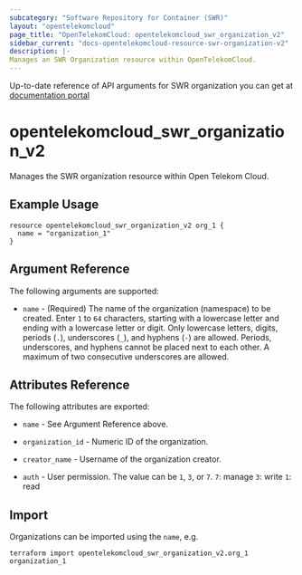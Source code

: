 ```yaml
---
subcategory: "Software Repository for Container (SWR)"
layout: "opentelekomcloud"
page_title: "OpenTelekomCloud: opentelekomcloud_swr_organization_v2"
sidebar_current: "docs-opentelekomcloud-resource-swr-organization-v2"
description: |-
Manages an SWR Organization resource within OpenTelekomCloud.
---
```


Up-to-date reference of API arguments for SWR organization you can get at
[documentation portal](https://docs.otc.t-systems.com/software-repository-container/api-ref/api)

# opentelekomcloud_swr_organization_v2

Manages the SWR organization resource within Open Telekom Cloud.

## Example Usage

```hcl
resource opentelekomcloud_swr_organization_v2 org_1 {
  name = "organization_1"
}
```

## Argument Reference

The following arguments are supported:

* `name` - (Required) The name of the organization (namespace) to be created.
  Enter `1` to `64` characters, starting with a lowercase letter and ending with a lowercase letter or digit.
  Only lowercase letters, digits, periods (`.`), underscores (`_`), and hyphens (`-`) are allowed.
  Periods, underscores, and hyphens cannot be placed next to each other.
  A maximum of two consecutive underscores are allowed.

## Attributes Reference

The following attributes are exported:

* `name` - See Argument Reference above.

* `organization_id` - Numeric ID of the organization.

* `creator_name` - Username of the organization creator.

* `auth` - User permission. The value can be `1`, `3`, or `7`. `7`: manage `3`: write `1`: read

## Import

Organizations can be imported using the `name`, e.g.

```shell
terraform import opentelekomcloud_swr_organization_v2.org_1 organization_1
```
